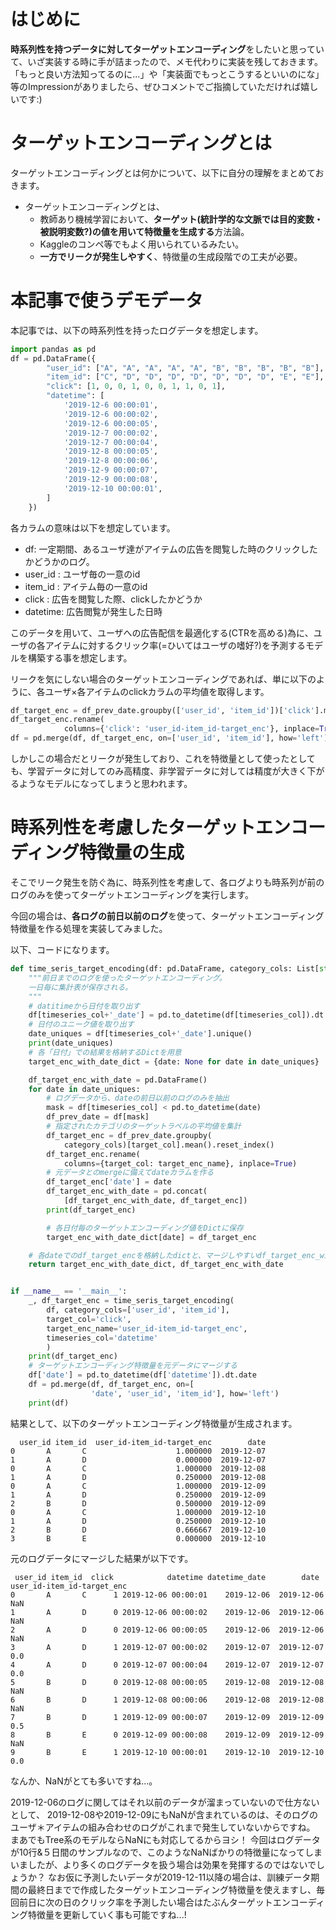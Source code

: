 <!--
title:   時系列性を考慮したターゲットエンコーディング特徴量の生成をPythonで実装してみた
tags:    Python,TargetEncoding,機械学習,特徴量エンジニアリング
id:      b9d2dc9c425b78a0d0d5
private: false
-->
# はじめに

**時系列性を持つデータに対してターゲットエンコーディング**をしたいと思っていて、いざ実装する時に手が詰まったので、メモ代わりに実装を残しておきます。
「もっと良い方法知ってるのに...」や「実装面でもっとこうするといいのにな」等のImpressionがありましたら、ぜひコメントでご指摘していただければ嬉しいです:)

# ターゲットエンコーディングとは

ターゲットエンコーディングとは何かについて、以下に自分の理解をまとめておきます。

- ターゲットエンコーディングとは、
  - 教師あり機械学習において、**ターゲット(統計学的な文脈では目的変数・被説明変数?)の値を用いて特徴量を生成する**方法論。
  - Kaggleのコンペ等でもよく用いられているみたい。
  - **一方でリークが発生しやすく**、特徴量の生成段階での工夫が必要。

# 本記事で使うデモデータ

本記事では、以下の時系列性を持ったログデータを想定します。

```python
import pandas as pd
df = pd.DataFrame({
        "user_id": ["A", "A", "A", "A", "A", "B", "B", "B", "B", "B"],
        "item_id": ["C", "D", "D", "D", "D", "D", "D", "D", "E", "E"],
        "click": [1, 0, 0, 1, 0, 0, 1, 1, 0, 1],
        "datetime": [
            '2019-12-6 00:00:01',
            '2019-12-6 00:00:02',
            '2019-12-6 00:00:05',
            '2019-12-7 00:00:02',
            '2019-12-7 00:00:04',
            '2019-12-8 00:00:05',
            '2019-12-8 00:00:06',
            '2019-12-9 00:00:07',
            '2019-12-9 00:00:08',
            '2019-12-10 00:00:01',
        ]
    })
```

各カラムの意味は以下を想定しています。

- df: 一定期間、あるユーザ達がアイテムの広告を閲覧した時のクリックしたかどうかのログ。
- user_id : ユーザ毎の一意のid
- item_id : アイテム毎の一意のid
- click : 広告を閲覧した際、clickしたかどうか
- datetime: 広告閲覧が発生した日時

このデータを用いて、ユーザへの広告配信を最適化する(CTRを高める)為に、ユーザの各アイテムに対するクリック率(=ひいてはユーザの嗜好?)を予測するモデルを構築する事を想定します。

リークを気にしない場合のターゲットエンコーディングであれば、単に以下のように、各ユーザ×各アイテムのclickカラムの平均値を取得します。

```python
df_target_enc = df_prev_date.groupby(['user_id', 'item_id'])['click'].mean().reset_index()
df_target_enc.rename(
            columns={'click': 'user_id-item_id-target_enc'}, inplace=True)
df = pd.merge(df, df_target_enc, on=['user_id', 'item_id'], how='left')
```

しかしこの場合だとリークが発生しており、これを特徴量として使ったとしても、学習データに対してのみ高精度、非学習データに対しては精度が大きく下がるようなモデルになってしまうと思われます。

# 時系列性を考慮したターゲットエンコーディング特徴量の生成

そこでリーク発生を防ぐ為に、時系列性を考慮して、各ログよりも時系列が前のログのみを使ってターゲットエンコーディングを実行します。

今回の場合は、**各ログの前日以前のログ**を使って、ターゲットエンコーディング特徴量を作る処理を実装してみました。

以下、コードになります。

```python
def time_seris_target_encoding(df: pd.DataFrame, category_cols: List[str], target_col: str, timeseries_col: str, target_enc_name: str):
    """前日までのログを使ったターゲットエンコーディング。
    一日毎に集計表が保存される。
    """
    # datitimeから日付を取り出す
    df[timeseries_col+'_date'] = pd.to_datetime(df[timeseries_col]).dt.date
    # 日付のユニーク値を取り出す
    date_uniques = df[timeseries_col+'_date'].unique()
    print(date_uniques)
    # 各「日付」での結果を格納するDictを用意
    target_enc_with_date_dict = {date: None for date in date_uniques}

    df_target_enc_with_date = pd.DataFrame()
    for date in date_uniques:
        # ログデータから、dateの前日以前のログのみを抽出
        mask = df[timeseries_col] < pd.to_datetime(date)
        df_prev_date = df[mask]
        # 指定されたカテゴリのターゲットラベルの平均値を集計
        df_target_enc = df_prev_date.groupby(
            category_cols)[target_col].mean().reset_index()
        df_target_enc.rename(
            columns={target_col: target_enc_name}, inplace=True)
        # 元データとのmergeに備えてdateカラムを作る
        df_target_enc['date'] = date
        df_target_enc_with_date = pd.concat(
            [df_target_enc_with_date, df_target_enc])
        print(df_target_enc)

        # 各日付毎のターゲットエンコーディング値をDictに保存
        target_enc_with_date_dict[date] = df_target_enc

    # 各dateでのdf_target_encを格納したdictと、マージしやすいdf_target_enc_with_dateの両方を返す。
    return target_enc_with_date_dict, df_target_enc_with_date


if __name__ == '__main__':
    _, df_target_enc = time_seris_target_encoding(
        df, category_cols=['user_id', 'item_id'],
        target_col='click',
        target_enc_name='user_id-item_id-target_enc',
        timeseries_col='datetime'
        )
    print(df_target_enc)
    # ターゲットエンコーディング特徴量を元データにマージする
    df['date'] = pd.to_datetime(df['datetime']).dt.date
    df = pd.merge(df, df_target_enc, on=[
                  'date', 'user_id', 'item_id'], how='left')
    print(df)
```

結果として、以下のターゲットエンコーディング特徴量が生成されます。

```
  user_id item_id  user_id-item_id-target_enc        date
0       A       C                    1.000000  2019-12-07
1       A       D                    0.000000  2019-12-07
0       A       C                    1.000000  2019-12-08
1       A       D                    0.250000  2019-12-08
0       A       C                    1.000000  2019-12-09
1       A       D                    0.250000  2019-12-09
2       B       D                    0.500000  2019-12-09
0       A       C                    1.000000  2019-12-10
1       A       D                    0.250000  2019-12-10
2       B       D                    0.666667  2019-12-10
3       B       E                    0.000000  2019-12-10
```

元のログデータにマージした結果が以下です。

```
 user_id item_id  click            datetime datetime_date        date  user_id-item_id-target_enc
0       A       C      1 2019-12-06 00:00:01    2019-12-06  2019-12-06                         NaN
1       A       D      0 2019-12-06 00:00:02    2019-12-06  2019-12-06                         NaN
2       A       D      0 2019-12-06 00:00:05    2019-12-06  2019-12-06                         NaN
3       A       D      1 2019-12-07 00:00:02    2019-12-07  2019-12-07                         0.0
4       A       D      0 2019-12-07 00:00:04    2019-12-07  2019-12-07                         0.0
5       B       D      0 2019-12-08 00:00:05    2019-12-08  2019-12-08                         NaN
6       B       D      1 2019-12-08 00:00:06    2019-12-08  2019-12-08                         NaN
7       B       D      1 2019-12-09 00:00:07    2019-12-09  2019-12-09                         0.5
8       B       E      0 2019-12-09 00:00:08    2019-12-09  2019-12-09                         NaN
9       B       E      1 2019-12-10 00:00:01    2019-12-10  2019-12-10                         0.0
```

なんか、NaNがとても多いですね...。

2019-12-06のログに関してはそれ以前のデータが溜まっていないので仕方ないとして、
2019-12-08や2019-12-09にもNaNが含まれているのは、そのログのユーザ＊アイテムの組み合わせのログがこれまで発生していないからですね。
まあでもTree系のモデルならNaNにも対応してるからヨシ！
今回はログデータが10行&５日間のサンプルなので、このようなNaNばかりの特徴量になってしまいましたが、より多くのログデータを扱う場合は効果を発揮するのではないでしょうか？
なお仮に予測したいデータが2019-12-11以降の場合は、訓練データ期間の最終日までで作成したターゲットエンコーディング特徴量を使えますし、毎回前日に次の日のクリック率を予測したい場合はたぶんターゲットエンコーディング特徴量を更新していく事も可能ですね...!